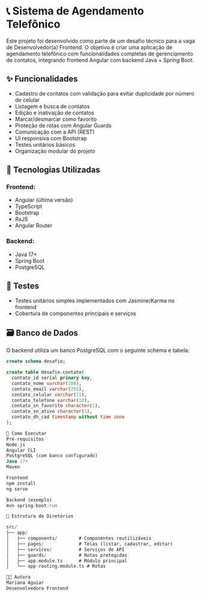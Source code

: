 # 📞 Sistema de Agendamento Telefônico

Este projeto foi desenvolvido como parte de um desafio técnico para a vaga de Desenvolvedor(a) Frontend. O objetivo é criar uma aplicação de agendamento telefônico com funcionalidades completas de gerenciamento de contatos, integrando frontend Angular com backend Java + Spring Boot.

## ✨ Funcionalidades

- Cadastro de contatos com validação para evitar duplicidade por número de celular
- Listagem e busca de contatos
- Edição e inativação de contatos
- Marcar/desmarcar como favorito
- Proteção de rotas com Angular Guards
- Comunicação com a API (REST)
- UI responsiva com Bootstrap
- Testes unitários básicos
- Organização modular do projeto

## 🧰 Tecnologias Utilizadas

### Frontend:
- Angular (última versão)
- TypeScript
- Bootstrap
- RxJS
- Angular Router

### Backend:
- Java 17+
- Spring Boot
- PostgreSQL

## 🧪 Testes

- Testes unitários simples implementados com Jasmine/Karma no frontend
- Cobertura de componentes principais e serviços

## 🗃️ Banco de Dados

O backend utiliza um banco PostgreSQL com o seguinte schema e tabela:

```sql
create schema desafio;

create table desafio.contato(
  contato_id serial primary key,
  contato_nome varchar(100),
  contato_email varchar(255),
  contato_celular varchar(11),
  contato_telefone varchar(10),
  contato_sn_favorito character(1),
  contato_sn_ativo character(1),
  contato_dh_cad timestamp without time zone
);

🚀 Como Executar
Pré-requisitos
Node.js
Angular CLI
PostgreSQL (com banco configurado)
Java 17+
Maven

Frontend
npm install
ng serve

Backend (exemplo)
mvn spring-boot:run

📁 Estrutura de Diretórios

src/
├── app/
│   ├── components/        # Componentes reutilizáveis
│   ├── pages/             # Telas (listar, cadastrar, editar)
│   ├── services/          # Serviços de API
│   ├── guards/            # Rotas protegidas
│   ├── app.module.ts      # Módulo principal
│   └── app-routing.module.ts # Rotas

👩‍💻 Autora
Mariana Aguiar
Desenvolvedora Frontend
